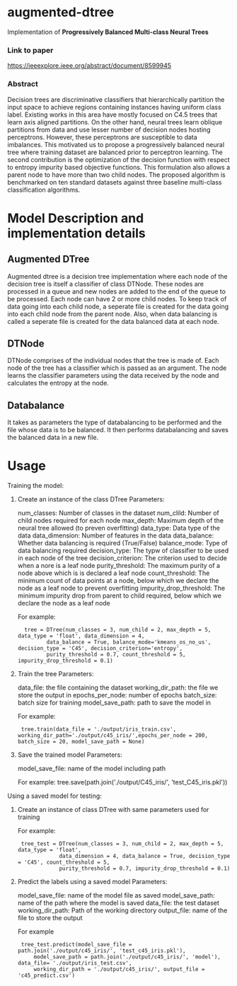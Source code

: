 # augmented-dtree
Implementation of **Progressively Balanced Multi-class Neural Trees**
### Link to paper
https://ieeexplore.ieee.org/abstract/document/8599945
### Abstract
Decision trees are discriminative classifiers that hierarchically partition the input space to achieve regions containing instances having uniform class label. Existing works in this area have mostly focused on C4.5 trees that learn axis aligned partitions. On the other hand, neural trees learn oblique partitions from data and use lesser number of decision nodes hosting perceptrons. However, these perceptrons are susceptible to data imbalances. This motivated us to propose a progressively balanced neural tree where training dataset are balanced prior to perceptron learning. The second contribution is the optimization of the decision function with respect to entropy impurity based objective functions. This formulation also allows a parent node to have more than two child nodes. The proposed algorithm is benchmarked on ten standard datasets against three baseline multi-class classification algorithms.

# Model Description and implementation details

## Augmented DTree
Augmented dtree is a decision tree implementation where each node of the decision tree is itself a classifier of class DTNode. These nodes are processed in a queue and new nodes are added to the end of the queue to be processed. Each node can have 2 or more child nodes. To keep track of data going into each child node, a seperate file is created for the data going into each child node from the parent node. Also, when data balancing is called a seperate file is created for the data balanced data at each node.

## DTNode
DTNode comprises of the individual nodes that the tree is made of. Each node of the tree has a classifier which is passed as an argument. The node learns the classifier parameters using the data received by the node and calculates the entropy at the node.

## Databalance
It takes as parameters the type of databalancing to be performed and the file whose data is to be balanced. It then performs databalancing and saves the balanced data in a new file.

# Usage

Training the model:

1. Create an instance of the class DTree
	Parameters:

	num_classes: Number of classes in the dataset
	num_clild: Number of child nodes required for each node
	max_depth: Maximum depth of the neural tree allowed (to preven overfitting)
	data_type: Data type of the data 
	data_dimension: Number of features in the data
	data_balance: Whether data balancing is required (True/False)
	balance_mode: Type of data balancing required
	decision_type: The typw of classifier to be used in each node of the tree
	decision_criterion: The criterion used to decide when a nore is a leaf node
	purity_threshold: The maximum purity of a node above which is is declared a leaf node
	count_threshold: The minimum count of data points at a node, below which we declare the node as a leaf node to prevent overfitting
	impurity_drop_threshold: The minimum impurity drop from parent to child required, below which we declare the node as a leaf node

	For example:

		 tree = DTree(num_classes = 3, num_child = 2, max_depth = 5, data_type = 'float', data_dimension = 4,
	 			data_balance = True, balance_mode='kmeans_os_no_us', decision_type = 'C45', decision_criterion='entropy',
	 			purity_threshold = 0.7, count_threshold = 5, impurity_drop_threshold = 0.1)

2. Train the tree
	Parameters:

	data_file: the file containing the dataset
	working_dir_path: the file we store the output in 
	epochs_per_node: number of epochs
	batch_size: batch size for training
	model_save_path: path to save the model in

	For example:

		tree.train(data_file = './output/iris_train.csv', working_dir_path='./output/c45_iris/',epochs_per_node = 200, batch_size = 20, model_save_path = None)

3. Save the trained model
	Parameters:

	model_save_file: name of the model including path

	For example:
		tree.save(path.join('./output/C45_iris/', 'test_C45_iris.pkl'))

Using a saved model for testing:

1. Create an instance of class DTree with same parameters used for training

	For example:
	
		tree_test = DTree(num_classes = 3, num_child = 2, max_depth = 5, data_type = 'float', 
					data_dimension = 4, data_balance = True, decision_type = 'C45', count_threshold = 5,
					purity_threshold = 0.7, impurity_drop_threshold = 0.1)

2. Predict the labels using a saved model
	Parameters:

	model_save_file: name of the model file as saved
	model_save_path: name of the path where the model is saved
	data_file: the test dataset
	working_dir_path: Path of the working directory
	output_file: name of the file to store the output

	For example

		tree_test.predict(model_save_file = path.join('./output/c45_iris/', 'test_c45_iris.pkl'), 
	 		model_save_path = path.join('./output/c45_iris/', 'model'), data_file= './output/iris_test.csv',
	 		working_dir_path = './output/c45_iris/', output_file = 'c45_predict.csv')
